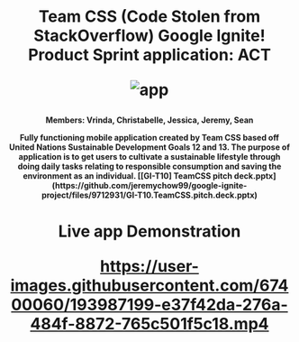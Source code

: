 <h1 p align='center'>Team CSS (Code Stolen from StackOverflow) Google Ignite! Product Sprint application: ACT</p>

![app](https://user-images.githubusercontent.com/67400060/193985192-b53ca300-5c09-4c64-b051-34ee20654b5e.jpg)

<h4 p align='center'>Members: Vrinda, Christabelle, Jessica, Jeremy, Sean</p>
Fully functioning mobile application created by Team CSS based off United Nations Sustainable Development Goals 12 and 13. 
The purpose of application is to get users to cultivate a sustainable lifestyle through doing daily tasks relating to responsible 
consumption and saving the environment as an individual. 
[[GI-T10] TeamCSS pitch deck.pptx](https://github.com/jeremychow99/google-ignite-project/files/9712931/GI-T10.TeamCSS.pitch.deck.pptx)

<h1 p align='center'> Live app Demonstration</p>

https://user-images.githubusercontent.com/67400060/193987199-e37f42da-276a-484f-8872-765c501f5c18.mp4

